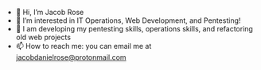 - 👋 Hi, I’m Jacob Rose
- 👀 I’m interested in IT Operations, Web Development, and Pentesting!
- 🌱 I am developing my pentesting skills, operations skills, and refactoring old web projects
- 📫 How to reach me: you can email me at jacobdanielrose@protonmail.com


<!---
jacobdanielrose/jacobdanielrose is a ✨ special ✨ repository because its `README.md` (this file) appears on your GitHub profile.
You can click the Preview link to take a look at your changes.
--->
